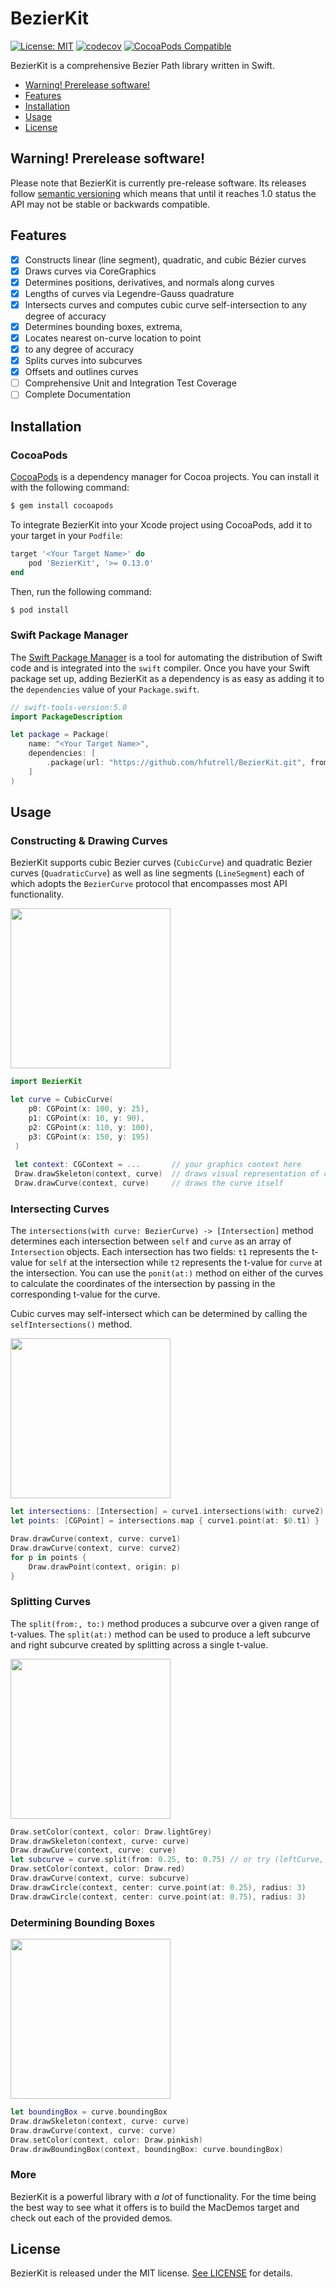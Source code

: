 # BezierKit

[![License: MIT](https://img.shields.io/badge/License-MIT-yellow.svg)](https://opensource.org/licenses/MIT)
[![codecov](https://codecov.io/gh/hfutrell/BezierKit/branch/master/graph/badge.svg)](https://codecov.io/gh/hfutrell/BezierKit)
[![CocoaPods Compatible](https://img.shields.io/cocoapods/v/BezierKit.svg)](https://img.shields.io/cocoapods/v/BezierKit.svg)

BezierKit is a comprehensive Bezier Path library written in Swift.

- [Warning! Prerelease software!](#warning-prerelease-software)
- [Features](#features)
- [Installation](#installation)
- [Usage](#usage)
- [License](#license)

## Warning! Prerelease software!

Please note that BezierKit is currently pre-release software. Its releases follow [semantic versioning](https://semver.org/) which means that until it reaches 1.0 status the API may not be stable or backwards compatible.

## Features
- [x] Constructs linear (line segment), quadratic, and cubic Bézier curves
- [x] Draws curves via CoreGraphics
- [x] Determines positions, derivatives, and normals along curves
- [x] Lengths of curves via Legendre-Gauss quadrature
- [x] Intersects curves and computes cubic curve self-intersection to any degree of accuracy
- [x] Determines bounding boxes, extrema,
- [x] Locates nearest on-curve location to point
- [x] to any degree of accuracy
- [x] Splits curves into subcurves
- [x] Offsets and outlines curves
- [ ] Comprehensive Unit and Integration Test Coverage
- [ ] Complete Documentation

## Installation

### CocoaPods

[CocoaPods](http://cocoapods.org) is a dependency manager for Cocoa projects. You can install it with the following command:

```bash
$ gem install cocoapods
```

To integrate BezierKit into your Xcode project using CocoaPods, add it to your target in your `Podfile`:

```ruby
target '<Your Target Name>' do
    pod 'BezierKit', '>= 0.13.0'
end
```

Then, run the following command:

```bash
$ pod install
```

### Swift Package Manager

The [Swift Package Manager](https://swift.org/package-manager/) is a tool for automating the distribution of Swift code and is integrated into the `swift` compiler.
Once you have your Swift package set up, adding BezierKit as a dependency is as easy as adding it to the `dependencies` value of your `Package.swift`.

```swift
// swift-tools-version:5.0
import PackageDescription

let package = Package(
    name: "<Your Target Name>",
    dependencies: [
        .package(url: "https://github.com/hfutrell/BezierKit.git", from: "0.13.0"),
    ]
)
```

## Usage

### Constructing & Drawing Curves

BezierKit supports cubic Bezier curves (`CubicCurve`) and quadratic Bezier curves (`QuadraticCurve`) as well as line segments (`LineSegment`) each of which adopts the `BezierCurve` protocol that encompasses most API functionality.

<img src="https://raw.githubusercontent.com/hfutrell/BezierKit/master/images/usage-construct.png" width="256" height="256">

```swift
import BezierKit

let curve = CubicCurve(
    p0: CGPoint(x: 100, y: 25),
    p1: CGPoint(x: 10, y: 90),
    p2: CGPoint(x: 110, y: 100),
    p3: CGPoint(x: 150, y: 195)
 )
 
 let context: CGContext = ...       // your graphics context here
 Draw.drawSkeleton(context, curve)  // draws visual representation of curve control points
 Draw.drawCurve(context, curve)     // draws the curve itself
```

### Intersecting Curves

The `intersections(with curve: BezierCurve) -> [Intersection]` method determines each intersection between `self` and `curve` as an array of `Intersection` objects. Each intersection has two fields: `t1` represents the t-value for `self` at the intersection while `t2` represents the t-value for `curve` at the intersection. You can use the `ponit(at:)` method on either of the curves to calculate the coordinates of the intersection by passing in the corresponding t-value for the curve.

Cubic curves may self-intersect which can be determined by calling the `selfIntersections()` method.

<img src="https://raw.githubusercontent.com/hfutrell/BezierKit/master/images/usage-intersects.png" width="256" height="256">

```swift
let intersections: [Intersection] = curve1.intersections(with: curve2)
let points: [CGPoint] = intersections.map { curve1.point(at: $0.t1) }

Draw.drawCurve(context, curve: curve1)
Draw.drawCurve(context, curve: curve2)
for p in points {
    Draw.drawPoint(context, origin: p)
}
```

### Splitting Curves

The `split(from:, to:)` method produces a subcurve over a given range of t-values. The `split(at:)` method can be used to produce a left subcurve and right subcurve created by splitting across a single t-value.

<img src="https://raw.githubusercontent.com/hfutrell/BezierKit/master/images/usage-split.png" width="256" height="256">

```swift
Draw.setColor(context, color: Draw.lightGrey)
Draw.drawSkeleton(context, curve: curve)
Draw.drawCurve(context, curve: curve)
let subcurve = curve.split(from: 0.25, to: 0.75) // or try (leftCurve, rightCurve) = curve.split(at:)
Draw.setColor(context, color: Draw.red)
Draw.drawCurve(context, curve: subcurve)
Draw.drawCircle(context, center: curve.point(at: 0.25), radius: 3)
Draw.drawCircle(context, center: curve.point(at: 0.75), radius: 3)
```

### Determining Bounding Boxes

<img src="https://raw.githubusercontent.com/hfutrell/BezierKit/master/images/usage-bounding-box.png" width="256" height="256">

```swift
let boundingBox = curve.boundingBox
Draw.drawSkeleton(context, curve: curve)
Draw.drawCurve(context, curve: curve)
Draw.setColor(context, color: Draw.pinkish)
Draw.drawBoundingBox(context, boundingBox: curve.boundingBox)
```

### More

BezierKit is a powerful library with *a lot* of functionality. For the time being the best way to see what it offers is to build the MacDemos target and check out each of the provided demos.

## License

BezierKit is released under the MIT license. [See LICENSE](https://github.com/hfutrell/BezierKit/blob/master/LICENSE) for details.
